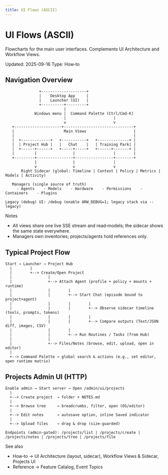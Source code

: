```yaml
---
title: UI Flows (ASCII)
---
```


# UI Flows (ASCII)

Flowcharts for the main user interfaces. Complements UI Architecture and Workflow Views.

Updated: 2025-09-16
Type: How‑to

## Navigation Overview

```
               +--------------------+
               |    Desktop App     |
               |    Launcher (UI)   |
               +----------+---------+
                          |
             Windows menu |  Command Palette (Ctrl/Cmd-K)
                          |                     |
                          v                     v
   +---------------------+-------------------------------+
   |                      Main Views                     |
   |                                                     |
   |  +-------------+   +-----------+   +--------------+ |
   |  | Project Hub |   |   Chat    |   | Training Park| |
   |  +------+------+   +-----+-----+   +------+-------+ |
   |         |                |                 |        |
   +---------+----------------+-----------------+--------+
             |                |                 |
             v                v                 v
       Right Sidecar (global: Timeline | Context | Policy | Metrics | Models | Activity)

   Managers (single source of truth)
     - Agents    - Models    - Hardware    - Permissions    - Containers    - Plugins

Legacy (debug) UI: /debug (enable ARW_DEBUG=1; legacy stack via --legacy)
```

Notes
- All views share one live SSE stream and read‑models; the sidecar shows the same state everywhere.
- Managers own inventories; projects/agents hold references only.

## Typical Project Flow

```
Start → Launcher → Project Hub
  |        |
  |        +--> Create/Open Project
  |                |
  |                +--> Attach Agent (profile + policy + mounts + runtime)
  |                |        |
  |                |        +--> Start Chat (episode bound to project+agent)
  |                |        |        |
  |                |        |        +--> Observe sidecar timeline (tools, prompts, tokens)
  |                |        |        |
  |                |        |        +--> Compare outputs (Text/JSON diff, images, CSV)
  |                |        |
  |                |        +--> Run Routines / Tasks (from Hub)
  |                |
  |                +--> Files/Notes (browse, edit, upload, open in editor)
  |
  +--> Command Palette → global search & actions (e.g., set editor, open runtime matrix)
```

## Projects Admin UI (HTTP)

```
Enable admin → Start server → Open /admin/ui/projects
  |
  +--> Create project  → folder + NOTES.md
  |
  +--> Browse tree     → breadcrumbs, filter, open (OS/editor)
  |
  +--> Edit notes      → autosave option, inline Saved indicator
  |
  +--> Upload files    → drag & drop (size‑guarded)

Endpoints (admin‑gated): /projects/list | /projects/create | /projects/notes | /projects/tree | /projects/file
```

See also
- How‑to → UI Architecture (layout, sidecar), Workflow Views & Sidecar, Projects UI
- Reference → Feature Catalog, Event Topics

